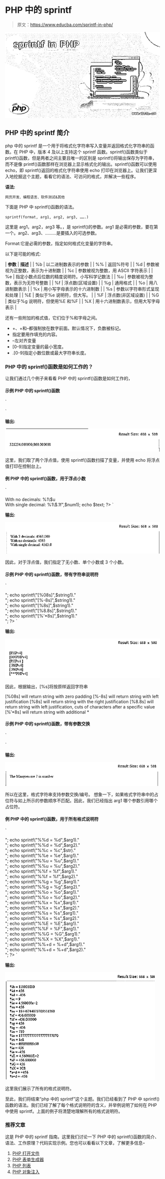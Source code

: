 # PHP 中的 sprintf

> 原文：<https://www.educba.com/sprintf-in-php/>

![sprintf in PHP](img/58af319209a8a7afac9e72c51b4f4da6.png)



## PHP 中的 sprintf 简介

php 中的 sprintf 是一个用于将格式化字符串写入变量并返回格式化字符串的函数。在 PHP 中，版本 4 及以上支持这个 sprintf 函数。sprintf()函数类似于 printf()函数，但是两者之间主要且唯一的区别是 sprintf()将输出保存为字符串，而不是像 printf()函数那样在浏览器上显示格式化的输出。sprintf()函数可以使用 echo，即 sprintf()返回的格式化字符串使用 echo 打印在浏览器上。让我们更深入地挖掘这个主题，看看它的语法、可访问的格式，并解决一些程序。

**语法:**

<small>网页开发、编程语言、软件测试&其他</small>

下面是 PHP 中 sprintf()函数的语法。

`sprintf(format, arg1, arg2, arg3, …….)`

这里是 arg1，arg2，arg3 等。，是 sprintf()的参数。arg1 是必需的参数，要在第一个。arg2、arg3、………是要插入的可选参数。

Format:它是必需的参数，指定如何格式化变量的字符串。

以下是可能的格式:

| **参数** | **描述** |
| %b | 以二进制数表示的参数 |
| %% | 返回%符号 |
| %d | 参数被视为正整数，表示为十进制数 |
| %c | 参数被视为整数，用 ASCII 字符表示 |
| %e | 指定小数点后位数的精度说明符。小写科学记数法 |
| %u | 参数被视为整数，表示为无符号整数 |
| %f | 浮点数(区域设置) |
| %g | 通用格式 |
| %o | 用八进制数表示 |
| %x | 用小写字母表示的十六进制数 |
| %s | 参数以字符串形式呈现和处理 |
| %E | 类似于%e 说明符，但大写。 |
| %F | 浮点数(非区域设置) |
| %G | 类似于%g 说明符，但使用%E 和%F |
| %X | 用十六进制数表示，但用大写字母表示 |

还有一些附加的格式值，它们位于%和字母之间。

*   +、+和–都强制放在数字前面。默认情况下，负数被标记。
*   指定要用作填充的内容。
*   –左对齐变量
*   [0-9]指定变量的最小宽度。
*   .[0-9]指定小数位数或最大字符串长度。

### PHP 中的 sprintf()函数是如何工作的？

让我们通过几个例子来看看 PHP 中的 sprintf()函数是如何工作的，

#### 示例 PHP 中的 sprintf()函数

`<!DOCTYPE html>
<html>
<body>
<?php
$num1 = 321234;
$num2 = 860;
$text = sprintf("%f,%f",$num1, $num2);
echo $text;
?>
</body>
</html>`

**输出:**

![sprintf in PHP 1](img/206bee85d0078dce8a0d65d5dd4916cd.png)



这里，我们取了两个浮点值，使用 sprintf()函数扫描了变量，并使用 echo 将浮点值打印在控制台上。

#### 例 PHP 中的 sprintf()函数，用于浮点小数

`<!DOCTYPE html>
<html>
<body>
<?php
$num1 = 4563;
$text = sprintf("With 3 decimals: %1\$.3f
<br>With no decimals: %1\$u <br>With single decimal: %1\$.1f",$num1);
echo $text;
?>
</body>
</html>`

**输出:**

![sprintf in PHP 2](img/4108d2e69bc40f44758718018cbbb17b.png)



因此，对于浮点值，我们指定了无小数、单个小数或 3 个小数。

#### 示例 PHP 中的 sprintf()函数，带有字符串说明符

`<!DOCTYPE html>
<html>
<body>
<?php
$string1 = 'PHPv4';
echo sprintf("[%s]",$string1)."<br>";
echo sprintf("[%08s]",$string1)."<br>";
echo sprintf("[%-8s]",$string1)."<br>";
echo sprintf("[%8s]",$string1)."<br>";
echo sprintf("[%8.8s]",$string1)."<br>";
echo sprintf("[%'*8s]",$string1)."<br>";
?>
</body>
</html>`

**输出:**

![sprintf in PHP 3](img/0cc90d9874e75f4e56d071bef2260e75.png)



因此，根据输出，[%s]将按原样返回字符串

[%08s] will return string with zero padding [%-8s] will return string with left justification [%8s] will return string with the right justification [%8.8s] will return string with left justification, cuts of characters after a specific value [%’*8s] will return string with additional *

#### 示例 PHP 中的 sprintf()函数，带有参数交换

`<!DOCTYPE html>
<html>
<body>
<?php
$num = 7;
$fruits = 'Mangoes';
$arg1 = 'The %2$s are %1$d in number';
echo sprintf($arg1, $num, $fruits);
?>
</body>
</html>`

**输出:**

![example 4](img/65d1e345a9831e29f8e4f0e18dc14a22.png)



所以在这里，格式字符串支持参数交换/编号。
想象一下，如果格式字符串中的占位符与如上所示的参数顺序不匹配。因此，我们已经指出 arg1 哪个参数引用哪个占位符。

#### 例 PHP 中的 sprintf()函数，用于所有格式说明符

`<!DOCTYPE html>
<html>
<body>
<?php
$arg1 = 456;
$arg2 = -456;
$str = 57;
echo sprintf("%%b = %b",$arg1)."<br>";
echo sprintf("%%d = %d",$arg1)."<br>";
echo sprintf("%%d = %d",$arg2)."<br>";
echo sprintf("%%c = %c",$str)."<br>";
echo sprintf("%%e = %e",$arg1)."<br>";
echo sprintf("%%u = %u",$arg1)."<br>";
echo sprintf("%%u = %u",$arg2)."<br>";
echo sprintf("%%f = %f",$arg1)."<br>";
echo sprintf("%%f = %f",$arg2)."<br>";
echo sprintf("%%g = %g",$arg1)."<br>";
echo sprintf("%%g = %g",$arg2)."<br>";
echo sprintf("%%o = %o",$arg1)."<br>";
echo sprintf("%%o = %o",$arg2)."<br>";
echo sprintf("%%x = %x",$arg1)."<br>";
echo sprintf("%%x = %x",$arg2)."<br>";
echo sprintf("%%s = %s",$arg1)."<br>";
echo sprintf("%%s = %s",$arg2)."<br>";
echo sprintf("%%E = %E",$arg1)."<br>";
echo sprintf("%%F = %F",$arg1)."<br>";
echo sprintf("%%G = %G",$arg1)."<br>";
echo sprintf("%%X = %X",$arg1)."<br>";
echo sprintf("%%+d = %+d",$arg1)."<br>";
echo sprintf("%%+d = %+d",$arg2)."<br>";
?>
</body>
</html>`

**输出:**

![example 5](img/b49dc465285152dfcd9977641bf5dc2b.png)



这里我们展示了所有的格式说明符。

至此，我们将结束“php 中的 sprintf”这个主题。我们已经看到了 PHP 中 sprintf()函数的语法。我们已经了解了每个格式说明符的含义，并举例说明了如何在 PHP 中使用 sprintf。上面的例子将清楚地理解所有的格式说明符。

### 推荐文章

这是 PHP 中的 sprintf 指南。这里我们讨论一下 PHP 中的 sprintf()函数的简介、语法、工作原理？代码实现示例。您也可以看看以下文章，了解更多信息–

1.  [PHP 打开文件](https://www.educba.com/php-open-file/)
2.  [PHP 表单生成器](https://www.educba.com/php-form-builder/)
3.  [PHP 列表](https://www.educba.com/php-list/)
4.  [PHP 对象注入](https://www.educba.com/php-object-injection/)





